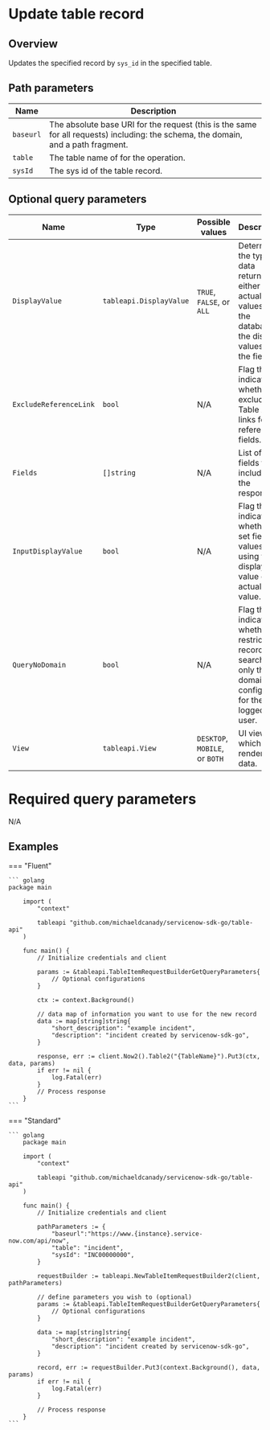 # Update table record

## Overview

Updates the specified record by `sys_id` in the specified table.

## Path parameters

| Name      | Description                                                                                                                       |
|-----------|-----------------------------------------------------------------------------------------------------------------------------------|
| `baseurl` | The absolute base URI for the request (this is the same for all requests) including: the schema, the domain, and a path fragment. |
| `table`   | The table name of for the operation.                                                                                              |
| `sysId`   | The sys id of the table record.                                                                                                   |

## Optional query parameters

| Name                       | Type                    | Possible values                | Description                                                                                                           |
|----------------------------|-------------------------|--------------------------------|-----------------------------------------------------------------------------------------------------------------------|
| `DisplayValue`             | `tableapi.DisplayValue` | `TRUE`, `FALSE`, or `ALL`      | Determines the type of data returned, either the actual values from the database or the display values of the fields. |
| `ExcludeReferenceLink`     | `bool`                  | N/A                            | Flag that indicates whether to exclude Table API links for reference fields.                                          |
| `Fields`                   | `[]string `             | N/A                            | List of fields to include in the response.                                                                            |
| `InputDisplayValue`        | `bool`                  | N/A                            | Flag that indicates whether to set field values using the display value or the actual value.                          |
| `QueryNoDomain`            | `bool`                  | N/A                            | Flag that indicates whether to restrict the record search to only the domains configured for the logged in user.      |
| `View`                     | `tableapi.View`         | `DESKTOP`, `MOBILE`, or `BOTH` | UI view for which to render the data.                                                                                 |

# Required query parameters

N/A

## Examples

=== "Fluent"

    ``` golang
    package main

        import (
            "context"

            tableapi "github.com/michaeldcanady/servicenow-sdk-go/table-api"
        )

        func main() {
            // Initialize credentials and client

            params := &tableapi.TableItemRequestBuilderGetQueryParameters{
                // Optional configurations
            }

            ctx := context.Background()

            // data map of information you want to use for the new record
            data := map[string]string{
                "short_description": "example incident",
                "description": "incident created by servicenow-sdk-go",
            }

            response, err := client.Now2().Table2("{TableName}").Put3(ctx, data, params)
            if err != nil {
                log.Fatal(err)
            }
            // Process response
        }
    ```

=== "Standard"

    ``` golang
        package main

        import (
            "context"

            tableapi "github.com/michaeldcanady/servicenow-sdk-go/table-api"
        )

        func main() {
            // Initialize credentials and client

            pathParameters := {
                "baseurl":"https://www.{instance}.service-now.com/api/now",
                "table": "incident",
                "sysId": "INC00000000",
            }

            requestBuilder := tableapi.NewTableItemRequestBuilder2(client, pathParameters)

            // define parameters you wish to (optional)
            params := &tableapi.TableItemRequestBuilderGetQueryParameters{
                // Optional configurations
            }

            data := map[string]string{
                "short_description": "example incident",
                "description": "incident created by servicenow-sdk-go",
            }

            record, err := requestBuilder.Put3(context.Background(), data, params)
            if err != nil {
                log.Fatal(err)
            }

            // Process response
        }
    ```
